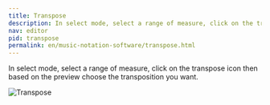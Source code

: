```yaml
---
title: Transpose
description: In select mode, select a range of measure, click on the transpose icon then based on the preview choose the transposition you want.
nav: editor
pid: transpose
permalink: en/music-notation-software/transpose.html
---
```


In select mode, select a range of measure, click on the transpose icon then based on the preview choose the transposition you want.

![Transpose](https://flat.io/img/help/editor_transpose_en.gif)